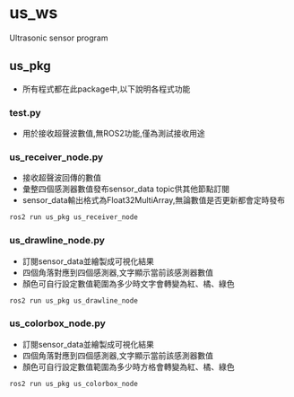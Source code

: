 # us_ws
Ultrasonic sensor program

## us_pkg
- 所有程式都在此package中,以下說明各程式功能
  
### test.py
- 用於接收超聲波數值,無ROS2功能,僅為測試接收用途

### us_receiver_node.py
- 接收超聲波回傳的數值
- 彙整四個感測器數值發布sensor_data topic供其他節點訂閱
- sensor_data輸出格式為Float32MultiArray,無論數值是否更新都會定時發布
```bash
ros2 run us_pkg us_receiver_node
```

### us_drawline_node.py
- 訂閱sensor_data並繪製成可視化結果
- 四個角落對應到四個感測器,文字顯示當前該感測器數值
- 顏色可自行設定數值範圍為多少時文字會轉變為紅、橘、綠色
```bash
ros2 run us_pkg us_drawline_node
```

### us_colorbox_node.py
- 訂閱sensor_data並繪製成可視化結果
- 四個角落對應到四個感測器,文字顯示當前該感測器數值
- 顏色可自行設定數值範圍為多少時方格會轉變為紅、橘、綠色
```bash
ros2 run us_pkg us_colorbox_node
```

